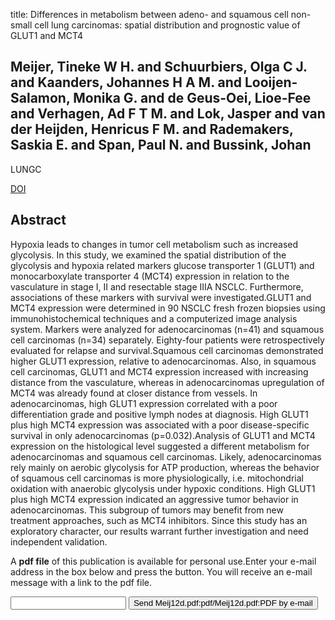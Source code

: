 title: Differences in metabolism between adeno- and squamous cell non-small cell lung carcinomas: spatial distribution and prognostic value of GLUT1 and MCT4

## Meijer, Tineke W H. and Schuurbiers, Olga C J. and Kaanders, Johannes H A M. and Looijen-Salamon, Monika G. and de Geus-Oei, Lioe-Fee and Verhagen, Ad F T M. and Lok, Jasper and van der Heijden, Henricus F M. and Rademakers, Saskia E. and Span, Paul N. and Bussink, Johan
LUNGC

<a href="https://doi.org/10.1016/j.lungcan.2011.11.006">DOI</a>

## Abstract
Hypoxia leads to changes in tumor cell metabolism such as increased glycolysis. In this study, we examined the spatial distribution of the glycolysis and hypoxia related markers glucose transporter 1 (GLUT1) and monocarboxylate transporter 4 (MCT4) expression in relation to the vasculature in stage I, II and resectable stage IIIA NSCLC. Furthermore, associations of these markers with survival were investigated.GLUT1 and MCT4 expression were determined in 90 NSCLC fresh frozen biopsies using immunohistochemical techniques and a computerized image analysis system. Markers were analyzed for adenocarcinomas (n=41) and squamous cell carcinomas (n=34) separately. Eighty-four patients were retrospectively evaluated for relapse and survival.Squamous cell carcinomas demonstrated higher GLUT1 expression, relative to adenocarcinomas. Also, in squamous cell carcinomas, GLUT1 and MCT4 expression increased with increasing distance from the vasculature, whereas in adenocarcinomas upregulation of MCT4 was already found at closer distance from vessels. In adenocarcinomas, high GLUT1 expression correlated with a poor differentiation grade and positive lymph nodes at diagnosis. High GLUT1 plus high MCT4 expression was associated with a poor disease-specific survival in only adenocarcinomas (p=0.032).Analysis of GLUT1 and MCT4 expression on the histological level suggested a different metabolism for adenocarcinomas and squamous cell carcinomas. Likely, adenocarcinomas rely mainly on aerobic glycolysis for ATP production, whereas the behavior of squamous cell carcinomas is more physiologically, i.e. mitochondrial oxidation with anaerobic glycolysis under hypoxic conditions. High GLUT1 plus high MCT4 expression indicated an aggressive tumor behavior in adenocarcinomas. This subgroup of tumors may benefit from new treatment approaches, such as MCT4 inhibitors. Since this study has an exploratory character, our results warrant further investigation and need independent validation.

A <b>pdf file</b> of this publication is available for personal use.Enter your e-mail address in the box below and press the button. You will receive an e-mail message with a link to the pdf file.
<form action="sender.php">  <input type="text" name="email">  <input type="submit" value="Send Meij12d.pdf:pdf/Meij12d.pdf:PDF by e-mail"></form>
